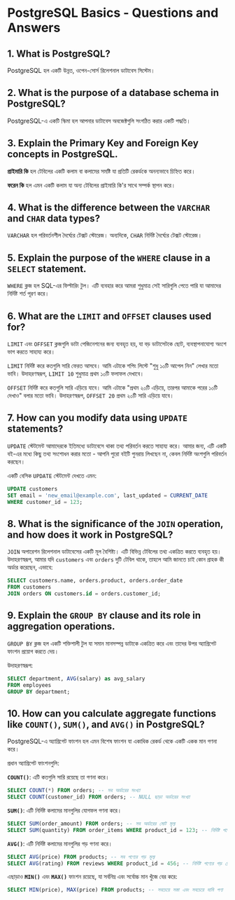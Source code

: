 # PostgreSQL Basics - Questions and Answers

## 1. What is PostgreSQL?

PostgreSQL হল একটি উন্নত, ওপেন-সোর্স রিলেশনাল ডাটাবেস সিস্টেম। 

## 2. What is the purpose of a database schema in PostgreSQL?

PostgreSQL-এ একটি স্কিমা হল আপনার ডাটাবেস অবজেক্টগুলি সংগঠিত করার একটি পদ্ধতি। 

## 3. Explain the **Primary Key** and **Foreign Key** concepts in PostgreSQL.

**প্রাইমারি কি** হল টেবিলের একটি কলাম বা কলামের সমষ্টি যা প্রতিটি রেকর্ডকে অনন্যভাবে চিহ্নিত করে। 

**ফরেন কি** হল এমন একটি কলাম যা অন্য টেবিলের প্রাইমারি কি'র সাথে সম্পর্ক স্থাপন করে। 

## 4. What is the difference between the `VARCHAR` and `CHAR` data types?

`VARCHAR` হল পরিবর্তনশীল দৈর্ঘ্যের টেক্সট স্টোরেজ। 
অন্যদিকে, `CHAR` নির্দিষ্ট দৈর্ঘ্যের টেক্সট স্টোরেজ। 

## 5. Explain the purpose of the `WHERE` clause in a `SELECT` statement.

`WHERE` ক্লজ হল SQL-এর ফিল্টারিং টুল। এটি ব্যবহার করে আমরা শুধুমাত্র সেই সারিগুলি পেতে পারি যা আমাদের নির্দিষ্ট শর্ত পূরণ করে। 

## 6. What are the `LIMIT` and `OFFSET` clauses used for?

`LIMIT` এবং `OFFSET` ক্লজগুলি ডাটা পেজিনেশনের জন্য ব্যবহৃত হয়, যা বড় ডাটাসেটকে ছোট, ব্যবস্থাপনাযোগ্য অংশে ভাগ করতে সাহায্য করে।

`LIMIT` নির্দিষ্ট করে কতগুলি সারি ফেরত আসবে। আমি এটাকে শপিং লিস্টে "শুধু ১০টি আপেল নিন" লেখার মতো ভাবি। উদাহরণস্বরূপ, `LIMIT 10` শুধুমাত্র প্রথম ১০টি ফলাফল দেখাবে।

`OFFSET` নির্দিষ্ট করে কতগুলি সারি এড়িয়ে যাবে। আমি এটাকে "প্রথম ২০টি এড়িয়ে, তারপর আমাকে পরের ১০টি দেখাও" বলার মতো ভাবি। উদাহরণস্বরূপ, `OFFSET 20` প্রথম ২০টি সারি এড়িয়ে যাবে।


## 7. How can you modify data using `UPDATE` statements?

`UPDATE` স্টেটমেন্ট আমাদেরকে ইতিমধ্যে ডাটাবেসে থাকা তথ্য পরিবর্তন করতে সাহায্য করে। আমার জন্য, এটি একটি বই-এর মধ্যে কিছু তথ্য সংশোধন করার মতো - আপনি পুরো বইটি পুনরায় লিখছেন না, কেবল নির্দিষ্ট অংশগুলি পরিবর্তন করছেন।

একটি বেসিক `UPDATE` স্টেটমেন্ট দেখতে এমন:
```sql
UPDATE customers
SET email = 'new_email@example.com', last_updated = CURRENT_DATE
WHERE customer_id = 123;
```


## 8. What is the significance of the `JOIN` operation, and how does it work in PostgreSQL?

`JOIN` অপারেশন রিলেশনাল ডাটাবেসের একটি মূল বৈশিষ্ট্য। এটি বিভিন্ন টেবিলের তথ্য একত্রিত করতে ব্যবহৃত হয়। 
উদাহরণস্বরূপ, আমার যদি `customers` এবং `orders` দুটি টেবিল থাকে, তাহলে আমি জানতে চাই কোন গ্রাহক কী অর্ডার করেছেন, এভাবে:

```sql
SELECT customers.name, orders.product, orders.order_date
FROM customers
JOIN orders ON customers.id = orders.customer_id;
```


## 9. Explain the `GROUP BY` clause and its role in aggregation operations.

`GROUP BY` ক্লজ হল একটি শক্তিশালী টুল যা সমান মানসম্পন্ন ডাটাকে একত্রিত করে এবং তাদের উপর অ্যাগ্রিগেট ফাংশন প্রয়োগ করতে দেয়।

উদাহরণস্বরূপ:
```sql
SELECT department, AVG(salary) as avg_salary
FROM employees
GROUP BY department;
```

## 10. How can you calculate aggregate functions like `COUNT()`, `SUM()`, and `AVG()` in PostgreSQL?

PostgreSQL-এ অ্যাগ্রিগেট ফাংশন হল এমন বিশেষ ফাংশন যা একাধিক রেকর্ড থেকে একটি একক মান গণনা করে। 

প্রধান অ্যাগ্রিগেট ফাংশনগুলি:

**`COUNT()`**: এটি কতগুলি সারি রয়েছে তা গণনা করে।
```sql
SELECT COUNT(*) FROM orders; -- সব অর্ডারের সংখ্যা
SELECT COUNT(customer_id) FROM orders; -- NULL ছাড়া অর্ডারের সংখ্যা
```

**`SUM()`**: এটি নির্দিষ্ট কলামের মানগুলির যোগফল গণনা করে।
```sql
SELECT SUM(order_amount) FROM orders; -- সব অর্ডারের মোট মূল্য
SELECT SUM(quantity) FROM order_items WHERE product_id = 123; -- নির্দিষ্ট পণ্যের মোট বিক্রি
```

**`AVG()`**: এটি নির্দিষ্ট কলামের মানগুলির গড় গণনা করে।
```sql
SELECT AVG(price) FROM products; -- সব পণ্যের গড় মূল্য
SELECT AVG(rating) FROM reviews WHERE product_id = 456; -- নির্দিষ্ট পণ্যের গড় রেটিং
```

এছাড়াও **`MIN()`** এবং **`MAX()`** ফাংশন রয়েছে, যা সর্বনিম্ন এবং সর্বোচ্চ মান খুঁজে বের করে:
```sql
SELECT MIN(price), MAX(price) FROM products; -- সবচেয়ে সস্তা এবং সবচেয়ে দামি পণ্য
```
